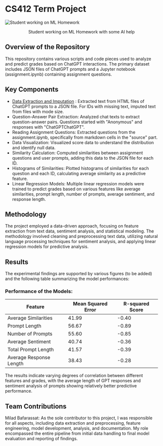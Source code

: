 # CS412 Term Project

![Student working on ML Homework](https://github.com/Miladbaf/CS412_Term_Project/blob/main/DALL%C2%B7E%202024-01-17.png?raw=true)
<p align="center">Student working on ML Homework with some AI help</p>


## **Overview of the Repository**

This repository contains various scripts and code pieces used to analyze and predict grades based on ChatGPT interactions. The primary dataset includes JSON files of ChatGPT prompts and a Jupyter notebook (assignment.ipynb) containing assignment questions.

## **Key Components**

+ [Data Extraction and Imputation](Project_Notebook.ipynb#Data-Extraction-and-Imputation)
: Extracted text from HTML files of ChatGPT prompts to a JSON file. For IDs with missing text, imputed text from files with mode size.
+    Question-Answer Pair Extraction: Analyzed chat texts to extract question-answer pairs. Questions started with "Anonymous" and responses with "ChatGPTChatGPT".
+    Reading Assignment Questions: Extracted questions from the assignment.ipynb, specifically from markdown cells in the "source" part.  
+ Data Visualization: Visualized score data to understand the distribution and identify null data.  
+ Similarity Calculation: Computed similarities between assignment questions and user prompts, adding this data to the JSON file for each ID.  
+ Histograms of Similarities: Plotted histograms of similarities for each question and each ID, calculating average similarity as a predictive feature.  
+ Linear Regression Models: Multiple linear regression models were trained to predict grades based on various features like average similarities, prompt length, number of prompts, average sentiment, and response length.


## **Methodology**

The project employed a data-driven approach, focusing on feature extraction from text data, sentiment analysis, and statistical modeling. The methodology involved cleaning and preprocessing text data, utilizing natural language processing techniques for sentiment analysis, and applying linear regression models for predictive analysis.

## **Results**

The experimental findings are supported by various figures (to be added) and the following table summarizing the model performances:

### **Performance of the Models:**


| Feature                   | Mean Squared Error | R-squared Score |
|---------------------------|--------------------|-----------------|
| Average Similarities      | 41.99              | -0.40           |
| Prompt Length             | 56.67              | -0.89           |
| Number of Prompts         | 55.60              | -0.85           |
| Average Sentiment         | 40.74              | -0.36           |
| Total Prompt Length       | 41.57              | -0.39           |
| Average Response Length   | 38.43              | -0.28           |



The results indicate varying degrees of correlation between different features and grades, with the average length of GPT responses and sentiment analysis of prompts showing relatively better predictive performance.

## **Team Contributions**

Milad Bafarassat: As the sole contributor to this project, I was responsible for all aspects, including data extraction and preprocessing, feature engineering, model development, analysis, and documentation. My role encompassed the entire pipeline from initial data handling to final model evaluation and reporting of findings.

